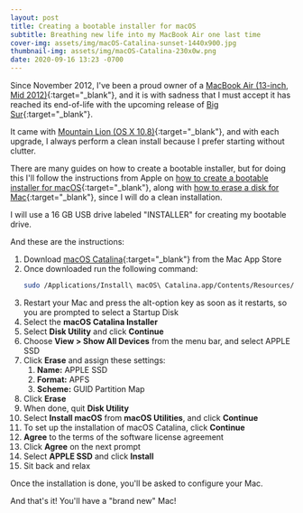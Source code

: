 ```yaml
---
layout: post
title: Creating a bootable installer for macOS
subtitle: Breathing new life into my MacBook Air one last time
cover-img: assets/img/macOS-Catalina-sunset-1440x900.jpg
thumbnail-img: assets/img/macOS-Catalina-230x0w.png
date: 2020-09-16 13:23 -0700
---
```

Since November 2012, I've been a proud owner of a [MacBook Air (13-inch, Mid 2012)](https://support.apple.com/kb/SP670?locale=en_US){:target="_blank"}, and it is with sadness that I must accept it has reached its end-of-life with the upcoming release of [Big Sur](https://www.apple.com/macos/big-sur-preview/){:target="_blank"}.

It came with [Mountain Lion (OS X 10.8)](https://en.wikipedia.org/wiki/OS_X_Mountain_Lion){:target="_blank"}, and with each upgrade, I always perform a clean install because I prefer starting without clutter.

There are many guides on how to create a bootable installer, but for doing this I'll follow the instructions from Apple on [how to create a bootable installer for macOS](https://support.apple.com/en-us/HT201372){:target="_blank"}, along with [how to erase a disk for Mac](https://support.apple.com/en-us/HT208496){:target="_blank"}, since I will do a clean installation.

I will use a 16 GB USB drive labeled "INSTALLER" for creating my bootable drive.

And these are the instructions:

1. Download [macOS Catalina](https://apps.apple.com/us/app/macos-catalina/id1466841314?mt=12){:target="_blank"} from the Mac App Store
1. Once downloaded run the following command:
    ```bash
    sudo /Applications/Install\ macOS\ Catalina.app/Contents/Resources/createinstallmedia --volume /Volumes/INSTALLER
    ```
1. Restart your Mac and press the alt-option key as soon as it restarts, so you are prompted to select a Startup Disk
1. Select the **macOS Catalina Installer**
1. Select **Disk Utility** and click **Continue**
1. Choose **View > Show All Devices** from the menu bar, and select APPLE SSD
1. Click **Erase** and assign these settings:
    1. **Name:** APPLE SSD
    1. **Format:** APFS
    1. **Scheme:** GUID Partition Map
1. Click **Erase**
1. When done, quit **Disk Utility**
1. Select **Install macOS** from **macOS Utilities**, and click **Continue**
1. To set up the installation of macOS Catalina, click **Continue**
1. **Agree** to the terms of the software license agreement
1. Click **Agree** on the next prompt
1. Select **APPLE SSD** and click **Install**
1. Sit back and relax

Once the installation is done, you'll be asked to configure your Mac.

And that's it! You'll have a "brand new" Mac!
